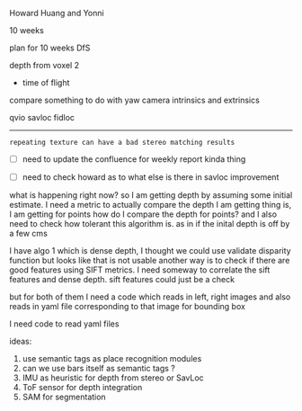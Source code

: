 Howard Huang and Yonni 

10 weeks


plan for 10 weeks 
DfS

depth from voxel 2
- time of flight

compare 
something to do with yaw
camera intrinsics 
and extrinsics 

qvio
savloc
fidloc

----


	repeating texture can have a bad stereo matching results




- [ ] need to update the confluence for weekly report kinda thing
- [ ] need to check howard as to what else is there in savloc improvement


what is happening right now? 
so I am getting depth by assuming some initial estimate. 
I need a metric to actually compare the depth I am getting
thing is, I am getting for points 
how do I compare the depth for points? 
and I also need to check how tolerant this algorithm is. 
as in if the inital depth is off by a few cms 



I have algo 1 which is dense depth, 
I thought we could use validate disparity function but looks like that is not usable 
another way is to check if there are good features using SIFT metrics. I need someway to correlate the sift features and dense depth. 
sift features could just be a check 


but for both of them I need a code which reads in left, right images and also reads in yaml file corresponding to that image for bounding box 

I need code to read yaml files 


ideas: 
1. use semantic tags as place recognition modules 
2. can we use bars itself as semantic tags ? 
3. IMU as heuristic for depth from stereo or SavLoc
4. ToF sensor for depth integration
5. SAM for segmentation